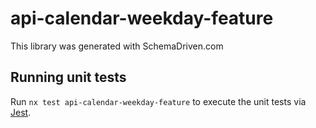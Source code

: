 
# api-calendar-weekday-feature

This library was generated with SchemaDriven.com

## Running unit tests

Run `nx test api-calendar-weekday-feature` to execute the unit tests via [Jest](https://jestjs.io).

